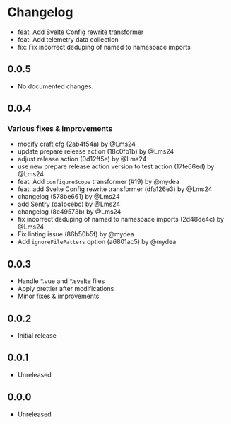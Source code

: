 # Changelog

- feat: Add Svelte Config rewrite transformer
- feat: Add telemetry data collection
- fix: Fix incorrect deduping of named to namespace imports

## 0.0.5

- No documented changes.

## 0.0.4

### Various fixes & improvements

- modify craft cfg (2ab4f54a) by @Lms24
- update prepare release action (18c0fb1b) by @Lms24
- adjust release action (0d12ff5e) by @Lms24
- use new prepare release action version to test action (17fe66ed) by @Lms24
- feat: Add `configureScope` transformer (#19) by @mydea
- feat: add Svelte Config rewrite transformer (dfa126e3) by @Lms24
- changelog (578be661) by @Lms24
- add Sentry (da1bcebc) by @Lms24
- changelog (8c49573b) by @Lms24
- fix incorrect deduping of named to namespace imports (2d48de4c) by @Lms24
- Fix linting issue (86b50b5f) by @mydea
- Add `ignoreFilePatters` option (a6801ac5) by @mydea

## 0.0.3

- Handle *.vue and *.svelte files
- Apply prettier after modifications
- Minor fixes & improvements

## 0.0.2

- Initial release

## 0.0.1

- Unreleased

## 0.0.0

- Unreleased
